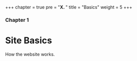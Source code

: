 +++
chapter = true
pre = "<b>X. </b>"
title = "Basics"
weight = 5
+++

### Chapter 1

# Site Basics

How the website works.